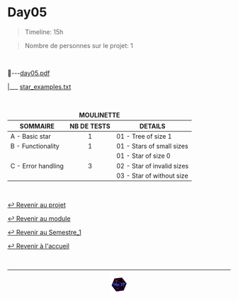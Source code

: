 # Day05

>Timeline: 15h

>Nombre de personnes sur le projet: 1

<br>

📂---[day05.pdf](https://github.com/Studio-17/Epitech-Subjects/blob/main/Semestre_1/B-BOO-101/Bootcamp_Phoenix/Day01/day05.pdf)

|___ [star_examples.txt](https://github.com/Studio-17/Epitech-Subjects/blob/main/Semestre_1/B-BOO-101/Bootcamp_Phoenix/Day05/star_examples.txt)

<br>

<table align="center">
    <thead>
        <tr>
            <td colspan="3" align="center"><strong>MOULINETTE</strong></td>
        </tr>
        <tr>
            <th>SOMMAIRE</th>
            <th>NB DE TESTS</th>
            <th>DETAILS</th>
        </tr>
    </thead>
    <tbody>
        <tr>
            <td rowspan="1">A - Basic star</td>
            <td rowspan="1" style="text-align: center;">1</td>
            <td>01 - Tree of size 1</td>
        </tr>
        <tr>
            <td rowspan="1">B - Functionality</td>
            <td rowspan="1" style="text-align: center;">1</td>
            <td>01 - Stars of small sizes</td>
        </tr>
        <tr>
            <td rowspan="3">C - Error handling</td>
            <td rowspan="3" style="text-align: center;">3</td>
            <td>01 - Star of size 0</td>
        </tr>
        <tr>
            <td>02 - Star of invalid sizes</td>
        </tr>
        <tr>
            <td>03 - Star of without size</td>
        </tr>
    </tbody>
</table>

<br>

[↩️ Revenir au projet](https://github.com/Studio-17/Epitech-Subjects/tree/main/Semestre_1/B-BOO-101/Bootcamp_Phoenix)

[↩️ Revenir au module](https://github.com/Studio-17/Epitech-Subjects/tree/main/Semestre_1/B-BOO-101)

[↩️ Revenir au Semestre_1](https://github.com/Studio-17/Epitech-Subjects/tree/main/Semestre_1)

[↩️ Revenir à l'accueil](https://github.com/Studio-17/Epitech-Subjects)

<br>

---

<div align="center">

<a href="https://github.com/Studio-17" target="_blank"><img src="../../../../voc17.gif" width="40"></a>

</div>